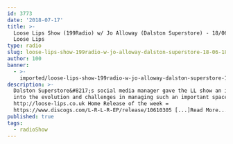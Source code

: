 ```yaml
---
id: 3773
date: '2018-07-17'
title: >-
  Loose Lips Show (199Radio) w/ Jo Alloway (Dalston Superstore) - 18/06/18 -
  Loose Lips
type: radio
slug: loose-lips-show-199radio-w-jo-alloway-dalston-superstore-18-06-18
author: 100
banner:
  - >-
    imported/loose-lips-show-199radio-w-jo-alloway-dalston-superstore-18-06-18/image3773.jpeg
description: >-
  Dalston Superstore&#8217;s social media manager gave the LL show an insight
  into the evolution and challenges in managing such an important space.
  http://loose-lips.co.uk Home Release of the week =
  https://www.discogs.com/L-R-L-R-EP/release/10610305 [...]Read More...
published: true
tags:
  - radioShow
---
```

